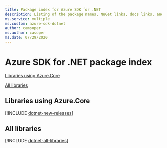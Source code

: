 ```yaml
---
title: Package index for Azure SDK for .NET
description: Listing of the package names, NuGet links, docs links, and source code links for all libraries in the Azure SDK for .NET.
ms.service: multiple
ms.custom: azure-sdk-dotnet
author: camsoper
ms.author: casoper
ms.date: 07/29/2020
---
```


# Azure SDK for .NET package index

[Libraries using Azure.Core](#libraries-using-azurecore)

[All libraries](#all-libraries)

## Libraries using Azure.Core

[!INCLUDE [dotnet-new-releases](../includes/dotnet-new.md)]

## All libraries

[!INCLUDE [dotnet-all-libraries](../includes/dotnet-all.md)]
